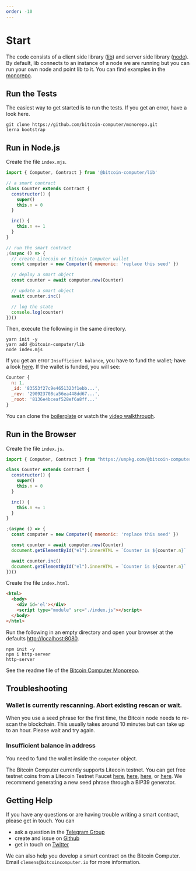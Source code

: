```yaml
---
order: -10
---
```


# Start

The code consists of a client side library ([lib](https://www.npmjs.com/package/@bitcoin-computer/lib)) and server side library ([node](https://www.npmjs.com/package/bitcoin-computer)). By default, lib connects to an instance of a node we are running but you can run your own node and point lib to it. You can find examples in the [monorepo](https://github.com/bitcoin-computer/monorepo).

## Run the Tests

The easiest way to get started is to run the tests. If you get an error, have a look here.

```shell
git clone https://github.com/bitcoin-computer/monorepo.git
lerna bootstrap
```

## Run in Node.js

Create the file ```index.mjs```.

```javascript
import { Computer, Contract } from '@bitcoin-computer/lib'

// a smart contract
class Counter extends Contract {
  constructor() {
    super()
    this.n = 0
  }

  inc() {
    this.n += 1
  }
}

// run the smart contract
;(async () => {
  // create Litecoin or Bitcoin Computer wallet
  const computer = new Computer({ mnemonic: 'replace this seed' })

  // deploy a smart object
  const counter = await computer.new(Counter)

  // update a smart object
  await counter.inc()

  // log the state
  console.log(counter)
})()
```

Then, execute the following in the same directory.

```shell
yarn init -y
yarn add @bitcoin-computer/lib
node index.mjs
```

If you get an error ```Insufficient balance```, you have to fund the wallet; have a look [here](#troubleshooting). If the wallet is funded, you will see:

```javascript
Counter {
  n: 1,
  _id: '83553f27c9e4651323f1ebb...',
  _rev: '290923708ca56ea448dd67...',
  _root: '8136e4bceaf528ef6a8ff...'
}
```

You can clone the [boilerplate](@bitcoin-computer/node-js-boilerplate) or watch the [video walkthrough](https://www.youtube.com/watch?v=51ZFe_8mSPw).

## Run in the Browser

Create the file ```index.js```.

```javascript
import { Computer, Contract } from "https://unpkg.com/@bitcoin-computer/lib/dist/bc-lib.browser.min.mjs";

class Counter extends Contract {
  constructor() {
    super()
    this.n = 0
  }

  inc() {
    this.n += 1
  }
}

;(async () => {
  const computer = new Computer({ mnemonic: 'replace this seed' })

  const counter = await computer.new(Counter)
  document.getElementById("el").innerHTML = `Counter is ${counter.n}`

  await counter.inc()
  document.getElementById("el").innerHTML = `Counter is ${counter.n}`
})()
```

Create the file ```index.html```.

```html
<html>
  <body>
    <div id='el'></div>
    <script type="module" src="./index.js"></script>
  </body>
</html>
```

Run the following in an empty directory and open your browser at the defaults [http://localhost:8080](http://localhost:8080).

```shell
npm init -y
npm i http-server
http-server
```

See the readme file of the [Bitcoin Computer Monorepo](https://github.com/bitcoin-computer/monorepo).

## Troubleshooting

### Wallet is currently rescanning. Abort existing rescan or wait.

When you use a seed phrase for the first time, the Bitcoin node needs to re-scan the blockchain. This usually takes around 10 minutes but can take up to an hour. Please wait and try again.

### Insufficient balance in address

You need to fund the wallet inside the ```computer``` object.

The Bitcoin Computer currently supports Litecoin testnet. You can get free testnet coins from a Litecoin Testnet Faucet [here](https://testnet-faucet.com/ltc-testnet/), [here](https://testnet.help/en/ltcfaucet/testnet), [here](http://litecointf.salmen.website/), or [here](https://tltc.bitaps.com/).
We recommend generating a new seed phrase through a BIP39 generator.

## Getting Help

If you have any questions or are having trouble writing a smart contract, please get in touch. You can
 * ask a question in the [Telegram Group](https://t.me/joinchat/FMrjOUWRuUkNuIt7zJL8tg)
 * create and issue on [Github](https://github.com/bitcoin-computer/monorepo/issues)
 * get in touch on [Twitter](https://twitter.com/thebitcointoken)

We can also help you develop a smart contract on the Bitcoin Computer. Email ``clemens@bitcoincomputer.io`` for more information.
